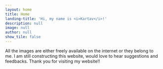 ```yaml
---
layout: home
title: Home
landing-title: 'Hi, my name is <i>Kartav</i>!'
description: null
image: null
author: null
show_tile: false
---
```


All the images are either freely available on the internet or they belong to me. I am still constructing this website, would love to hear suggestions and feedbacks. Thank you for visiting my website!!
